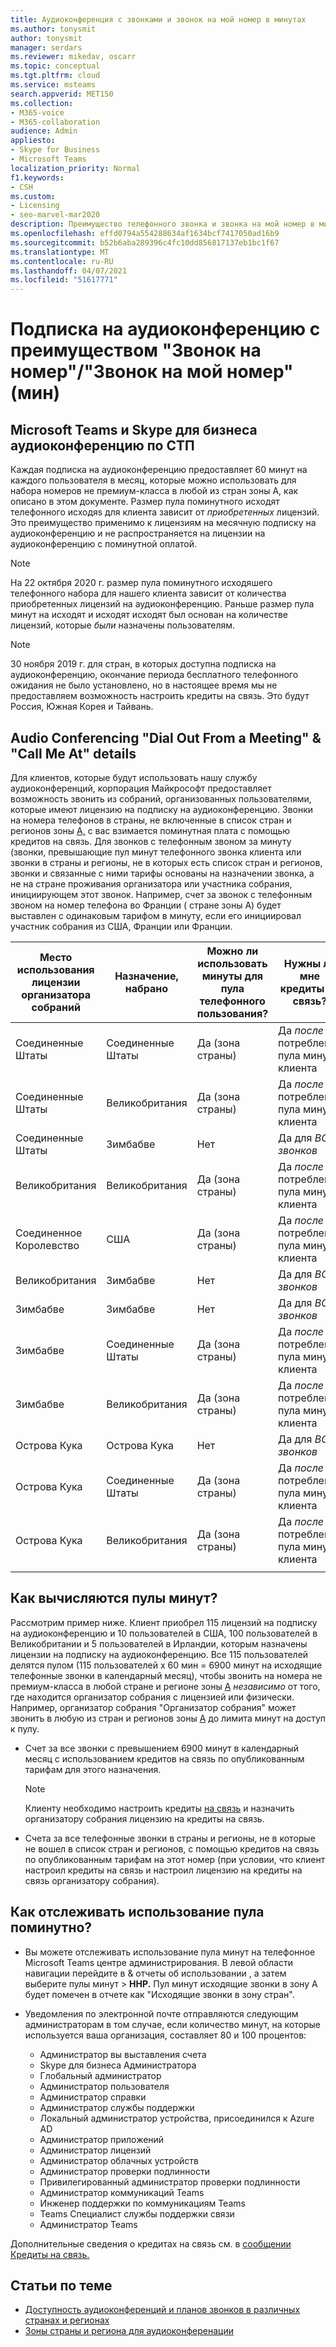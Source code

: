 ```yaml
---
title: Аудиоконференция с звонками и звонок на мой номер в минутах
ms.author: tonysmit
author: tonysmit
manager: serdars
ms.reviewer: mikedav, oscarr
ms.topic: conceptual
ms.tgt.pltfrm: cloud
ms.service: msteams
search.appverid: MET150
ms.collection:
- M365-voice
- M365-collaboration
audience: Admin
appliesto:
- Skype for Business
- Microsoft Teams
localization_priority: Normal
f1.keywords:
- CSH
ms.custom:
- Licensing
- seo-marvel-mar2020
description: Преимущество телефонного звонка и звонка на мой номер в минутах. С 1 декабря 2019 г. каждая подписка на аудиоконференцию предоставляет 60 минут на пользователя в месяц в страны зоны A.
ms.openlocfilehash: effd0794a554288634af1634bcf7417050ad16b9
ms.sourcegitcommit: b52b6aba289396c4fc10dd856817137eb1bc1f67
ms.translationtype: MT
ms.contentlocale: ru-RU
ms.lasthandoff: 04/07/2021
ms.locfileid: "51617771"
---
```

# <a name="audio-conferencing-subscription-dial-outcall-me-at-minutes-benefit"></a>Подписка на аудиоконференцию с преимуществом "Звонок на номер"/"Звонок на мой номер" (мин)

## <a name="microsoft-teams-and-skype-for-business-pstn-audio-conferencing"></a>Microsoft Teams и Skype для бизнеса аудиоконференцию по СТП

Каждая подписка на аудиоконференцию предоставляет 60 минут на каждого пользователя в месяц, которые можно использовать для набора номеров не премиум-класса в любой из стран зоны A, как описано в этом документе. Размер пула поминутного исходят телефонного исходяs для клиента зависит от *приобретенных* лицензий. Это преимущество применимо к лицензиям  на месячную подписку на аудиоконференцию и не распространяется на лицензии на аудиоконференцию с поминутной оплатой.

> [!NOTE]
> На 22 октября 2020 г. размер пула поминутного исходяшего  телефонного набора для нашего клиента зависит от количества приобретенных лицензий на аудиоконференцию. Раньше размер пула минут на исходят и исходят исходят был основан на количестве лицензий, которые *были* назначены пользователям.


> [!NOTE]
> 30 [](complimentary-dial-out-period.md) ноября 2019 г. для стран, в которых доступна подписка на аудиоконференцию, окончание периода бесплатного телефонного ожидания не было установлено, но в настоящее время мы не предоставляем возможность настроить кредиты на связь. Это будут Россия, Южная Корея и Тайвань.

## <a name="audio-conferencing-dial-out-from-a-meeting--call-me-at-details"></a>Audio Conferencing "Dial Out From a Meeting" & "Call Me At" details

Для клиентов, которые будут использовать нашу службу аудиоконференций, корпорация Майкрософт предоставляет возможность звонить из собраний, организованных пользователями, которые имеют лицензию на подписку на аудиоконференцию. Звонки на номера телефонов в страны, не включенные в список стран и регионов зоны [A,](audio-conferencing-zones.md) с вас взимается поминутная плата с помощью кредитов на связь. Для звонков с телефонным звоном за минуту (звонки, превышающие пул минут [](audio-conferencing-zones.md) телефонного звонка клиента или звонки в страны и регионы, не в которых есть список стран и регионов, звонки и связанные с ними тарифы основаны на назначении звонка, а не на стране проживания организатора или участника собрания, инициирующем этот звонок. Например, счет за звонок с телефонным звоном на номер телефона во Франции ( стране зоны A) будет выставлен с одинаковым тарифом в минуту, если его инициировал участник собрания из США, Франции или Франции. 


|Место использования лицензии организатора собраний |Назначение, набрано |Можно ли использовать минуты для пула телефонного пользования?|Нужны ли мне кредиты на связь?|
|---------|---------|---------|---------|
|Соединенные Штаты |Соединенные Штаты |Да (зона страны) |Да *после* потребления пула минут клиента         |
|Соединенные Штаты |Великобритания|Да (зона страны) |  Да *после* потребления пула минут клиента       |
|Соединенные Штаты     |Зимбабве|    Нет     |     Да для *ВСЕХ звонков*    |
|Великобритания     |Великобритания|Да (зона страны) |  Да *после* потребления пула минут клиента       |
|Соединенное Королевство     |США |Да (зона страны) |  Да *после* потребления пула минут клиента       |
|Великобритания     |Зимбабве|    Нет     |   Да для *ВСЕХ звонков*      |
|Зимбабве     |Зимбабве|    Нет     |    Да для *ВСЕХ звонков*     |
|Зимбабве     |Соединенные Штаты | Да (зона страны) | Да *после* потребления пула минут клиента        |
|Зимбабве     |Великобритания | Да (зона страны) | Да *после* потребления пула минут клиента        |
|Острова Кука     |Острова Кука |   Нет      |    Да для *ВСЕХ звонков*     |
|Острова Кука     |Соединенные Штаты  | Да (зона страны) |  Да *после* потребления пула минут клиента       |
|Острова Кука     |Великобритания | Да (зона страны) | Да *после* потребления пула минут клиента        |
|    |         |         |         |

## <a name="how-are-minute-pools-calculated"></a>Как вычисляются пулы минут?

Рассмотрим пример ниже. Клиент приобрел 115 лицензий на подписку на аудиоконференцию и 10 пользователей в США, 100 пользователей в Великобритании и 5 пользователей в Ирландии, которым назначены лицензии на подписку на аудиоконференцию. Все 115 пользователей делятся пулом (115 пользователей x 60 мин = 6900 минут на исходящие телефонные звонки в календарный месяц), чтобы звонить на номера не премиум-класса в любой стране и регионе зоны [A](audio-conferencing-zones.md) *независимо* от того, где находится организатор собрания с лицензией или физически. Например, организатор собрания "Организатор собрания" может звонить в любую из стран и регионов зоны [A](audio-conferencing-zones.md) до лимита минут на доступ к пулу.

- Счет за все звонки с превышением 6900 минут в календарный месяц с использованием кредитов на связь по опубликованным тарифам для этого назначения. 

   > [!NOTE]
   > Клиенту необходимо настроить кредиты [на связь](what-are-communications-credits.md) и назначить организатору собрания лицензию на кредиты на связь.

- Счета за все телефонные звонки [](audio-conferencing-zones.md) в страны и регионы, не в которые не вошел в список стран и регионов, с помощью кредитов на связь по опубликованным тарифам на этот номер (при условии, что клиент настроил кредиты на связь и настроил лицензию на кредиты на связь организатору собрания).

## <a name="how-can-i-monitor-minute-my-pool-usage"></a>Как отслеживать использование пула поминутно?

- Вы можете отслеживать использование пула минут на телефонное Microsoft Teams центре администрирования. В левой области навигации перейдите в & отчеты об использовании , а затем выберите пулы минут   >   **ННР.** Пул минут исходящие звонки в зону A будет помечен в отчете как "Исходящие звонки в зону стран".
- Уведомления по электронной почте отправляются следующим администраторам в том случае, если количество минут, на которые используется ваша организация, составляет 80 и 100 процентов:

  - Администратор вы выставления счета
  - Skype для бизнеса Администратора
  - Глобальный администратор 
  - Администратор пользователя
  - Администратор справки
  - Администратор службы поддержки
  - Локальный администратор устройства, присоединился к Azure AD 
  - Администратор приложений
  - Администратор лицензий
  - Администратор облачных устройств
  - Администратор проверки подлинности
  - Привилегированный администратор проверки подлинности
  - Администратор коммуникаций Teams
  - Инженер поддержки по коммуникациям Teams
  - Teams Специалист службы поддержки связи
  - Администратор Teams

Дополнительные сведения о кредитах на связь см. в [сообщении Кредиты на связь.](what-are-communications-credits.md)

## <a name="related-topics"></a>Статьи по теме

- [Доступность аудиоконференций и планов звонков в различных странах и регионах](country-and-region-availability-for-audio-conferencing-and-calling-plans/country-and-region-availability-for-audio-conferencing-and-calling-plans.md)
- [Зоны страны и региона для аудиоконференации](audio-conferencing-zones.md)
